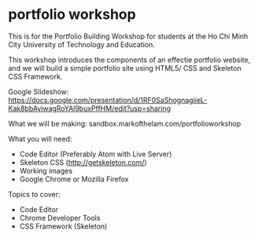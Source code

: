 # portfolio workshop

This is for the Portfolio Building Workshop for students at the Ho Chi Minh City University of Technology and Education.

This workshop introduces the components of an effectie portfolio website, and we will build a simple portfolio site using HTML5/ CSS and Skeleton CSS Framework.

Google Slideshow: https://docs.google.com/presentation/d/1RF0SaShognagiieL-Kak8bbAyiwagRoYAl9buxPffHM/edit?usp=sharing

What we will be making: sandbox.markofthelam.com/portfolioworkshop

What you will need:
- Code Editor (Preferably Atom with Live Server)
- Skeleton CSS (http://getskeleton.com/)
- Working images
- Google Chrome or Mozilla Firefox 

Topics to cover:
- Code Editor
- Chrome Developer Tools
- CSS Framework (Skeleton)
